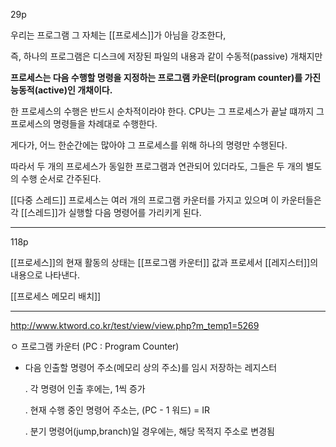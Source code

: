 29p

우리는 프로그램 그 자체는 [[프로세스]]가 아님을 강조한다,

즉, 하나의 프로그램은 디스크에 저장된 파일의 내용과 같이 수동적(passive) 개채지만 

**프로세스는 다음 수행할 명령을 지정하는 프로그램 카운터(program counter)를 가진 능동적(active)인 개채이다.**

한 프로세스의 수행은 반드시 순차적이라야 한다. CPU는 그 프로세스가 끝날 떄까지 그 프로세스의 명령들을 차례대로 수행한다.

게다가, 어느 한순간에는 많아야 그 프로세스를 위해 하나의 명령만 수행된다.

따라서 두 개의 프로세스가 동일한 프로그램과 연관되어 있더라도, 그들은 두 개의 별도의 수행 순서로 간주된다.

[[다중 스레드]] 프로세스는 여러 개의 프로그램 카운터를 가지고 있으며 이 카운터들은 각 [[스레드]]가 실행할 다음 명령어를 가리키게 된다.

***

118p

[[프로세스]]의 현재 활동의 상태는 [[프로그램 카운터]] 값과 프로세서 [[레지스터]]의 내용으로 나타낸다.

[[프로세스 메모리 배치]]

***

<http://www.ktword.co.kr/test/view/view.php?m_temp1=5269>

ㅇ 프로그램 카운터 (PC : Program Counter)

- 다음 인출할 명령어 주소(메모리 상의 주소)를 임시 저장하는 레지스터

   . 각 명령어 인출 후에는, 1씩 증가

   . 현재 수행 중인 명령어 주소는, (PC - 1 워드) = IR

   . 분기 명령어(jump,branch)일 경우에는, 해당 목적지 주소로 변경됨
